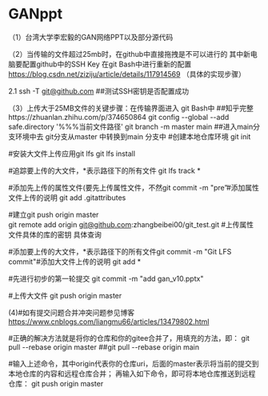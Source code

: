# GANppt

（1）台湾大学李宏毅的GAN网络PPT以及部分源代码

（2）当传输的文件超过25mb时，在github中直接拖拽是不可以进行的
其中新电脑要配置github中的SSH Key 
   在git Bash中进行重新的配置  https://blog.csdn.net/ziziju/article/details/117914569  （具体的实现步骤）
   
   2.1 ssh -T git@github.com  ##测试SSH密钥是否配置成功


（3）上传大于25MB文件的关键步骤：在传输界面进入 git Bash中     ##知乎完整https://zhuanlan.zhihu.com/p/374650864
 git config --global --add safe.directory '%%%当前文件路径'
 git branch -m master main   ##进入main分支环境中去  git分支从master 中转换到main 分支中
#创建本地仓库环境
git init 
 
#安装大文件上传应用git lfs
git lfs install 
 
#追踪要上传的大文件，*表示路径下的所有文件
git lfs track *
 
#添加先上传的属性文件(要先上传属性文件，不然git commit -m "pre”#添加属性文件上传的说明
git add .gitattributes 
 
#建立git push origin master  
git remote add origin git@github.com:zhangbeibei00/git_test.git  #上传属性文件具体的库的密钥 具体查询
 
#添加要上传的大文件，*表示路径下的所有文件git commit -m "Git LFS commit"#添加大文件上传的说明
git add *
 
#先进行初步的第一轮提交
 git commit -m "add gan_v10.pptx"

#上传大文件
git push origin master   

(4)#如有提交问题合并冲突问题参见博客
https://www.cnblogs.com/liangmu66/articles/13479802.html

#正确的解决方法就是将你的仓库和你的gitee合并了，用填充的方法，即：
git pull --rebase origin master  ##git pull --rebase origin main

#输入上述命令，其中origin代表你的仓库uri，后面的master表示将当前的提交到本地仓库的内容和远程仓库合并；
再输入如下命令，即可将本地仓库推送到远程仓库：
git push origin master

